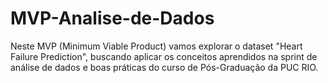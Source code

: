 # MVP-Analise-de-Dados

Neste MVP (Minimum Viable Product) vamos explorar o dataset "Heart Failure Prediction", buscando aplicar os conceitos aprendidos na sprint de análise de dados e boas práticas do curso de Pós-Graduação da PUC RIO.


